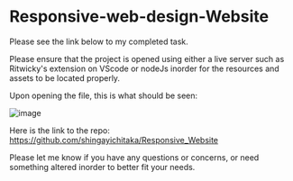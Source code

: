 # Responsive-web-design-Website

Please see the link below to my completed task.

Please ensure that the project is opened using either a live server such as Ritwicky's extension on VScode or nodeJs inorder for the resources and assets to be located properly.

Upon opening the file, this is what should be seen:

![image](https://user-images.githubusercontent.com/65043825/167315790-41610978-f6ce-41d2-9ec9-0ea2eeb94163.png)

Here is the link to the repo: https://github.com/shingayichitaka/Responsive_Website

Please let me know if you have any questions or concerns, or need something altered inorder to better fit your needs.

